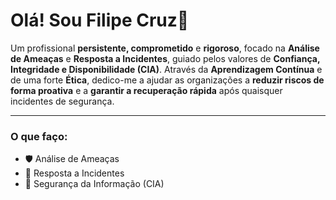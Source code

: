 # Olá! Sou Filipe Cruz👋

 Um profissional **persistente, comprometido** e **rigoroso**, focado na **Análise de Ameaças** e **Resposta a Incidentes**, guiado pelos valores de **Confiança, Integridade e Disponibilidade (CIA)**. Através da **Aprendizagem Contínua** e de uma forte **Ética**, dedico-me a ajudar as organizações a **reduzir riscos de forma proativa** e a **garantir a recuperação rápida** após quaisquer incidentes de segurança.

---
### O que faço:
- 🛡️ Análise de Ameaças
- 🚨 Resposta a Incidentes
- 🧠 Segurança da Informação (CIA)

<!--
**filipecruzsec/filipecruzsec** is a ✨ _special_ ✨ repository because its `README.md` (this file) appears on your GitHub profile.

Here are some ideas to get you started:

- 🔭 I’m currently working on ...
- 🌱 I’m currently learning ...
- 👯 I’m looking to collaborate on ...
- 🤔 I’m looking for help with ...
- 💬 Ask me about ...
- 📫 How to reach me: ...
- 😄 Pronouns: ...
- ⚡ Fun fact: ...
-->
